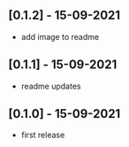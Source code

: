 ## [0.1.2] - 15-09-2021

* add image to readme

## [0.1.1] - 15-09-2021

* readme updates

## [0.1.0] - 15-09-2021

* first release